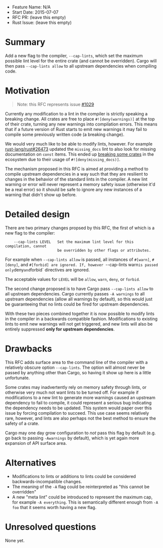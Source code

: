 - Feature Name: N/A
- Start Date: 2015-07-07
- RFC PR: (leave this empty)
- Rust Issue: (leave this empty)

# Summary

Add a new flag to the compiler, `--cap-lints`, which set the maximum possible
lint level for the entire crate (and cannot be overridden). Cargo will then pass
`--cap-lints allow` to all upstream dependencies when compiling code.

# Motivation

> Note: this RFC represents issue [#1029][issue]

Currently any modification to a lint in the compiler is strictly speaking a
breaking change. All crates are free to place `#![deny(warnings)]` at the top of
their crate, turning any new warnings into compilation errors. This means that
if a future version of Rust starts to emit new warnings it may fail to compile
some previously written code (a breaking change).

We would very much like to be able to modify lints, however. For example
[rust-lang/rust#26473][pr] updated the `missing_docs` lint to also look for
missing documentation on `const` items. This ended up [breaking some
crates][term-pr] in the ecosystem due to their usage of
`#![deny(missing_docs)]`.

[issue]: https://github.com/rust-lang/rfcs/issues/1029
[pr]: https://github.com/rust-lang/rust/pull/26473
[term-pr]: https://github.com/rust-lang/term/pull/34

The mechanism proposed in this RFC is aimed at providing a method to compile
upstream dependencies in a way such that they are resilient to changes in the
behavior of the standard lints in the compiler. A new lint warning or error will
never represent a memory safety issue (otherwise it'd be a real error) so it
should be safe to ignore any new instances of a warning that didn't show up
before.

# Detailed design

There are two primary changes propsed by this RFC, the first of which is a new
flag to the compiler:

```
    --cap-lints LEVEL   Set the maximum lint level for this compilation, cannot
                        be overridden by other flags or attributes.
```

For example when `--cap-lints allow` is passed, all instances of `#[warn]`,
`#[deny]`, and `#[forbid] are ignored. If, however `--cap-lints warn` is passed
only `deny` and `forbid` directives are ignored.

The acceptable values for `LEVEL` will be `allow`, `warn`, `deny`, or `forbid`.

The second change proposed is to have Cargo pass `--cap-lints allow` to all
upstream dependencies. Cargo currently passes `-A warnings` to all upstream
dependencies (allow all warnings by default), so this would just be guaranteeing
that no lints could be fired for upstream dependencies.

With these two pieces combined together it is now possible to modify lints in
the compiler in a backwards compatible fashion. Modifications to existing lints
to emit new warnings will not get triggered, and new lints will also be entirely
suppressed **only for upstream dependencies**.

# Drawbacks

This RFC adds surface area to the command line of the compiler with a relatively
obscure option `--cap-lints`. The option will almost never be passed by anything
other than Cargo, so having it show up here is a little unfortunate.

Some crates may inadvertently rely on memory safety through lints, or otherwise
very much not want lints to be turned off. For example if modifications to a new
lint to generate more warnings caused an upstream dependency to fail to compile,
it could represent a serious bug indicating the dependency needs to be updated.
This system would paper over this issue by forcing compilation to succeed. This
use case seems relatively rare, however, and lints are also perhaps not the best
method to ensure the safety of a crate.

Cargo may one day grow configuration to *not* pass this flag by default (e.g. go
back to passing `-Awarnings` by default), which is yet again more expansion of
API surface area.

# Alternatives

* Modifications to lints or additions to lints could be considered
  backwards-incompatible changes.
* The meaning of the `-A` flag could be reinterpreted as "this cannot be
  overridden"
* A new "meta lint" could be introduced to represent the maximum cap, for
  example `-A everything`. This is semantically different enough from `-A foo`
  that it seems worth having a new flag.

# Unresolved questions

None yet.
